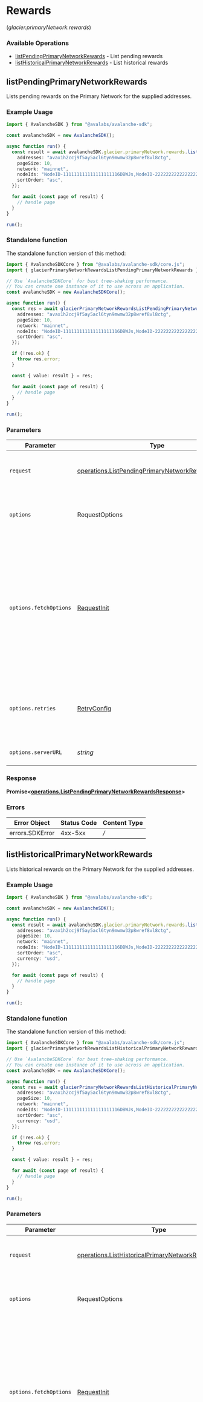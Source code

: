 # Rewards
(*glacier.primaryNetwork.rewards*)

### Available Operations

* [listPendingPrimaryNetworkRewards](#listpendingprimarynetworkrewards) - List pending rewards
* [listHistoricalPrimaryNetworkRewards](#listhistoricalprimarynetworkrewards) - List historical rewards

## listPendingPrimaryNetworkRewards

Lists pending rewards on the Primary Network for the supplied addresses.

### Example Usage

```typescript
import { AvalancheSDK } from "@avalabs/avalanche-sdk";

const avalancheSDK = new AvalancheSDK();

async function run() {
  const result = await avalancheSDK.glacier.primaryNetwork.rewards.listPendingPrimaryNetworkRewards({
    addresses: "avax1h2ccj9f5ay5acl6tyn9mwmw32p8wref8vl8ctg",
    pageSize: 10,
    network: "mainnet",
    nodeIds: "NodeID-111111111111111111116DBWJs,NodeID-222222222222222222227DBWJs",
    sortOrder: "asc",
  });

  for await (const page of result) {
    // handle page
  }
}

run();
```


### Standalone function

The standalone function version of this method:

```typescript
import { AvalancheSDKCore } from "@avalabs/avalanche-sdk/core.js";
import { glacierPrimaryNetworkRewardsListPendingPrimaryNetworkRewards } from "@avalabs/avalanche-sdk/funcs/glacierPrimaryNetworkRewardsListPendingPrimaryNetworkRewards.js";

// Use `AvalancheSDKCore` for best tree-shaking performance.
// You can create one instance of it to use across an application.
const avalancheSDK = new AvalancheSDKCore();

async function run() {
  const res = await glacierPrimaryNetworkRewardsListPendingPrimaryNetworkRewards(avalancheSDK, {
    addresses: "avax1h2ccj9f5ay5acl6tyn9mwmw32p8wref8vl8ctg",
    pageSize: 10,
    network: "mainnet",
    nodeIds: "NodeID-111111111111111111116DBWJs,NodeID-222222222222222222227DBWJs",
    sortOrder: "asc",
  });

  if (!res.ok) {
    throw res.error;
  }

  const { value: result } = res;

  for await (const page of result) {
    // handle page
  }
}

run();
```

### Parameters

| Parameter                                                                                                                                                                      | Type                                                                                                                                                                           | Required                                                                                                                                                                       | Description                                                                                                                                                                    |
| ------------------------------------------------------------------------------------------------------------------------------------------------------------------------------ | ------------------------------------------------------------------------------------------------------------------------------------------------------------------------------ | ------------------------------------------------------------------------------------------------------------------------------------------------------------------------------ | ------------------------------------------------------------------------------------------------------------------------------------------------------------------------------ |
| `request`                                                                                                                                                                      | [operations.ListPendingPrimaryNetworkRewardsRequest](../../models/operations/listpendingprimarynetworkrewardsrequest.md)                                                       | :heavy_check_mark:                                                                                                                                                             | The request object to use for the request.                                                                                                                                     |
| `options`                                                                                                                                                                      | RequestOptions                                                                                                                                                                 | :heavy_minus_sign:                                                                                                                                                             | Used to set various options for making HTTP requests.                                                                                                                          |
| `options.fetchOptions`                                                                                                                                                         | [RequestInit](https://developer.mozilla.org/en-US/docs/Web/API/Request/Request#options)                                                                                        | :heavy_minus_sign:                                                                                                                                                             | Options that are passed to the underlying HTTP request. This can be used to inject extra headers for examples. All `Request` options, except `method` and `body`, are allowed. |
| `options.retries`                                                                                                                                                              | [RetryConfig](../../lib/utils/retryconfig.md)                                                                                                                                  | :heavy_minus_sign:                                                                                                                                                             | Enables retrying HTTP requests under certain failure conditions.                                                                                                               |
| `options.serverURL`                                                                                                                                                            | *string*                                                                                                                                                                       | :heavy_minus_sign:                                                                                                                                                             | An optional server URL to use.                                                                                                                                                 |


### Response

**Promise\<[operations.ListPendingPrimaryNetworkRewardsResponse](../../models/operations/listpendingprimarynetworkrewardsresponse.md)\>**
### Errors

| Error Object    | Status Code     | Content Type    |
| --------------- | --------------- | --------------- |
| errors.SDKError | 4xx-5xx         | */*             |

## listHistoricalPrimaryNetworkRewards

Lists historical rewards on the Primary Network for the supplied addresses.

### Example Usage

```typescript
import { AvalancheSDK } from "@avalabs/avalanche-sdk";

const avalancheSDK = new AvalancheSDK();

async function run() {
  const result = await avalancheSDK.glacier.primaryNetwork.rewards.listHistoricalPrimaryNetworkRewards({
    addresses: "avax1h2ccj9f5ay5acl6tyn9mwmw32p8wref8vl8ctg",
    pageSize: 10,
    network: "mainnet",
    nodeIds: "NodeID-111111111111111111116DBWJs,NodeID-222222222222222222227DBWJs",
    sortOrder: "asc",
    currency: "usd",
  });

  for await (const page of result) {
    // handle page
  }
}

run();
```


### Standalone function

The standalone function version of this method:

```typescript
import { AvalancheSDKCore } from "@avalabs/avalanche-sdk/core.js";
import { glacierPrimaryNetworkRewardsListHistoricalPrimaryNetworkRewards } from "@avalabs/avalanche-sdk/funcs/glacierPrimaryNetworkRewardsListHistoricalPrimaryNetworkRewards.js";

// Use `AvalancheSDKCore` for best tree-shaking performance.
// You can create one instance of it to use across an application.
const avalancheSDK = new AvalancheSDKCore();

async function run() {
  const res = await glacierPrimaryNetworkRewardsListHistoricalPrimaryNetworkRewards(avalancheSDK, {
    addresses: "avax1h2ccj9f5ay5acl6tyn9mwmw32p8wref8vl8ctg",
    pageSize: 10,
    network: "mainnet",
    nodeIds: "NodeID-111111111111111111116DBWJs,NodeID-222222222222222222227DBWJs",
    sortOrder: "asc",
    currency: "usd",
  });

  if (!res.ok) {
    throw res.error;
  }

  const { value: result } = res;

  for await (const page of result) {
    // handle page
  }
}

run();
```

### Parameters

| Parameter                                                                                                                                                                      | Type                                                                                                                                                                           | Required                                                                                                                                                                       | Description                                                                                                                                                                    |
| ------------------------------------------------------------------------------------------------------------------------------------------------------------------------------ | ------------------------------------------------------------------------------------------------------------------------------------------------------------------------------ | ------------------------------------------------------------------------------------------------------------------------------------------------------------------------------ | ------------------------------------------------------------------------------------------------------------------------------------------------------------------------------ |
| `request`                                                                                                                                                                      | [operations.ListHistoricalPrimaryNetworkRewardsRequest](../../models/operations/listhistoricalprimarynetworkrewardsrequest.md)                                                 | :heavy_check_mark:                                                                                                                                                             | The request object to use for the request.                                                                                                                                     |
| `options`                                                                                                                                                                      | RequestOptions                                                                                                                                                                 | :heavy_minus_sign:                                                                                                                                                             | Used to set various options for making HTTP requests.                                                                                                                          |
| `options.fetchOptions`                                                                                                                                                         | [RequestInit](https://developer.mozilla.org/en-US/docs/Web/API/Request/Request#options)                                                                                        | :heavy_minus_sign:                                                                                                                                                             | Options that are passed to the underlying HTTP request. This can be used to inject extra headers for examples. All `Request` options, except `method` and `body`, are allowed. |
| `options.retries`                                                                                                                                                              | [RetryConfig](../../lib/utils/retryconfig.md)                                                                                                                                  | :heavy_minus_sign:                                                                                                                                                             | Enables retrying HTTP requests under certain failure conditions.                                                                                                               |
| `options.serverURL`                                                                                                                                                            | *string*                                                                                                                                                                       | :heavy_minus_sign:                                                                                                                                                             | An optional server URL to use.                                                                                                                                                 |


### Response

**Promise\<[operations.ListHistoricalPrimaryNetworkRewardsResponse](../../models/operations/listhistoricalprimarynetworkrewardsresponse.md)\>**
### Errors

| Error Object    | Status Code     | Content Type    |
| --------------- | --------------- | --------------- |
| errors.SDKError | 4xx-5xx         | */*             |
